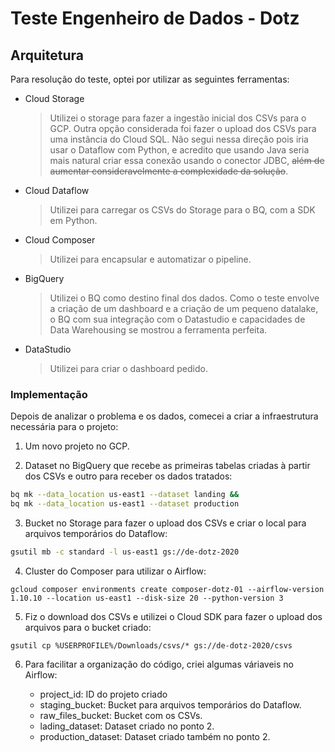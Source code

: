 # Teste Engenheiro de Dados - Dotz

## Arquitetura

Para resolução do teste, optei por utilizar as seguintes ferramentas:

* Cloud Storage

    > Utilizei o storage para fazer a ingestão inicial dos CSVs para o GCP.
    Outra opção considerada foi fazer o upload dos CSVs para uma instância do Cloud SQL. Não segui nessa direção pois iria usar o Dataflow com Python, e acredito que usando Java seria mais natural criar essa conexão usando o conector JDBC, ~~além de aumentar consideravelmente a complexidade da solução~~.

* Cloud Dataflow

    > Utilizei para carregar os CSVs do Storage para o BQ, com a SDK em Python.

* Cloud Composer

    > Utilizei para encapsular e automatizar o pipeline.

* BigQuery

    > Utilizei o BQ como destino final dos dados. Como o teste envolve a criação de um dashboard e a criação de um pequeno datalake, o BQ com sua integração com o Datastudio e capacidades de Data Warehousing se mostrou a ferramenta perfeita.

* DataStudio

    > Utilizei para criar o dashboard pedido.

### Implementação

Depois de analizar o problema e os dados, comecei a criar a infraestrutura necessária para o projeto:

1. Um novo projeto no GCP.

2. Dataset no BigQuery que recebe as primeiras tabelas criadas à partir dos CSVs e outro para receber os dados tratados:

``` bash
bq mk --data_location us-east1 --dataset landing &&
bq mk --data_location us-east1 --dataset production
```

3. Bucket no Storage para fazer o upload dos CSVs e criar o local para arquivos temporários do Dataflow:

``` bash
gsutil mb -c standard -l us-east1 gs://de-dotz-2020
```

4. Cluster do Composer para utilizar o Airflow:

```
gcloud composer environments create composer-dotz-01 --airflow-version 1.10.10 --location us-east1 --disk-size 20 --python-version 3 
```

5. Fiz o download dos CSVs e utilizei o Cloud SDK para fazer o upload dos arquivos para o bucket criado:

```
gsutil cp %USERPROFILE%/Downloads/csvs/* gs://de-dotz-2020/csvs
```

6. Para facilitar a organização do código, criei algumas váriaveis no Airflow:
    
    * project_id: ID do projeto criado
    * staging_bucket: Bucket para arquivos temporários do Dataflow.
    * raw_files_bucket: Bucket com os CSVs.
    * lading_dataset: Dataset criado no ponto 2.
    * production_dataset: Dataset criado também no ponto 2.














